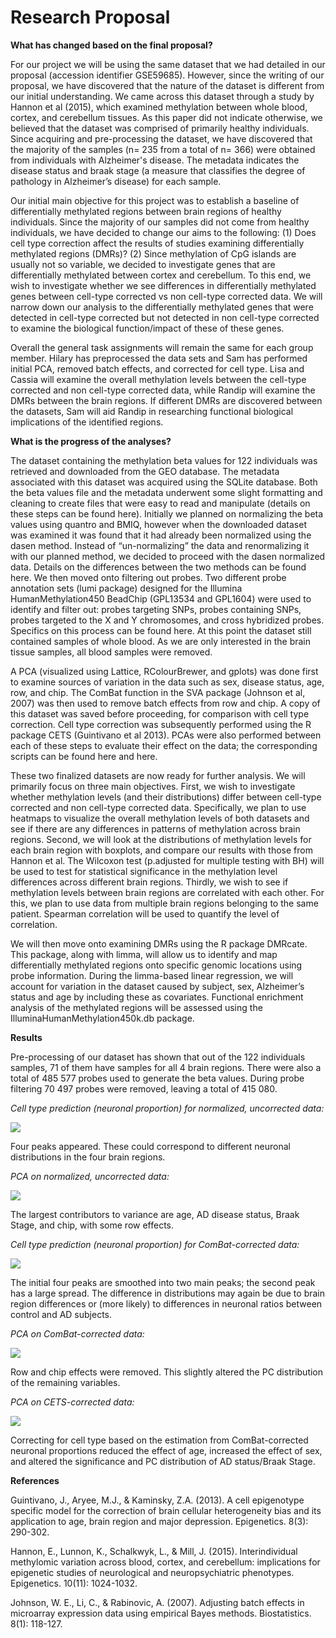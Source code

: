 Research Proposal
================

**What has changed based on the final proposal?**

For our project we will be using the same dataset that we had detailed in our proposal (accession identifier GSE59685). However, since the writing of our proposal, we have discovered that the nature of the dataset is different from our initial understanding. We came across this dataset through a study by Hannon et al (2015), which examined methylation between whole blood, cortex, and cerebellum tissues. As this paper did not indicate otherwise, we believed that the dataset was comprised of primarily healthy individuals. Since acquiring and pre-processing the dataset, we have discovered that the majority of the samples (n= 235 from a total of n= 366) were obtained from individuals with Alzheimer's disease. The metadata indicates the disease status and braak stage (a measure that classifies the degree of pathology in Alzheimer’s disease) for each sample. 

Our initial main objective for this project was to establish a baseline of differentially methylated regions between brain regions of healthy individuals. Since the majority of our samples did not come from healthy individuals, we have decided to change our aims to the following: (1) Does cell type correction affect the results of studies examining differentially methylated regions (DMRs)? (2) Since methylation of CpG islands are usually not so variable, we decided to investigate genes that are differentially methylated between cortex and cerebellum. To this end, we wish to investigate whether we see differences in differentially methylated genes between cell-type corrected vs non cell-type corrected data. We will narrow down our analysis to the differentially methylated genes that were detected in cell-type corrected but not detected in non cell-type corrected to examine the biological function/impact of these of these genes.

Overall the general task assignments will remain the same for each group member. Hilary has preprocessed the data sets and Sam has performed initial PCA, removed batch effects, and corrected for cell type. Lisa and Cassia will examine the overall methylation levels between the cell-type corrected and non cell-type corrected data, while Randip will examine the DMRs between the brain regions. If different DMRs are discovered between the datasets, Sam will aid Randip in researching functional biological implications of the identified regions.      

**What is the progress of the analyses?**

The dataset containing the methylation beta values for 122 individuals was retrieved and downloaded from the GEO database. The metadata associated with this dataset was acquired using the SQLite database. Both the beta values file and the metadata underwent some slight formatting and cleaning to create files that were easy to read and manipulate (details on these steps can be found here). Initially we planned on normalizing the beta values using quantro and BMIQ, however when the downloaded dataset was examined it was found that it had already been normalized using the dasen method. Instead of “un-normalizing” the data and renormalizing it with our planned method, we decided to proceed with the dasen normalized data. Details on the differences between the two methods can be found here. We then moved onto filtering out probes. Two different probe annotation sets (lumi package) designed for the Illumina HumanMethylation450 BeadChip (GPL13534 and GPL1604) were used to identify and filter out: probes targeting SNPs, probes containing SNPs, probes targeted to the X and Y chromosomes, and cross hybridized probes. Specifics on this process can be found here. At this point the dataset still contained samples of whole blood. As we are only interested in the brain tissue samples, all blood samples were removed.

A PCA (visualized using Lattice, RColourBrewer, and gplots) was done first to examine sources of variation in the data such as sex, disease status, age, row, and chip. The ComBat function in the SVA package (Johnson et al, 2007) was then used to remove batch effects from row and chip. A copy of this dataset was saved before proceeding, for comparison with cell type correction. Cell type correction was subsequently performed using the R package CETS (Guintivano et al 2013). PCAs were also performed between each of these steps to evaluate their effect on the data; the corresponding scripts can be found here and here. 

These two finalized datasets are now ready for further analysis. We will primarily focus on three main objectives. First, we wish to investigate whether methylation levels (and their distributions) differ between cell-type corrected and non cell-type corrected data. Specifically, we plan to use heatmaps to visualize the overall methylation levels of both datasets and see if there are any differences in patterns of methylation across brain regions. Second, we will look at the distributions of methylation levels for each brain region with boxplots, and compare our results with those from Hannon et al. The Wilcoxon test (p.adjusted for multiple testing with BH) will be used to test for statistical significance in the methylation level differences across different brain regions. Thirdly, we wish to see if methylation levels between brain regions are correlated with each other. For this, we plan to use data from multiple brain regions belonging to the same patient. Spearman correlation will be used to quantify the level of correlation.

We will then move onto examining DMRs using the R package DMRcate. This package, along with limma, will allow us to identify and map differentially methylated regions onto specific genomic locations using probe information. During the limma-based linear regression, we will account for variation in the dataset caused by subject, sex, Alzheimer’s status and age by including these as covariates. Functional enrichment analysis of the methylated regions will be assessed using the IlluminaHumanMethylation450k.db package.

**Results**

Pre-processing of our dataset has shown that out of the 122 individuals samples, 71 of them have samples for all 4 brain regions. There were also a total of 485 577 probes used to generate the beta values. During probe filtering 70 497 probes were removed, leaving a total of 415 080. 

*Cell type prediction (neuronal proportion) for normalized, uncorrected data:*

![](Images/neuron_uncor.png)

Four peaks appeared. These could correspond to different neuronal distributions in the four brain regions.

*PCA on normalized, uncorrected data:*

![](Images/PCA_uncor.png)

The largest contributors to variance are age, AD disease status, Braak Stage, and chip, with some row effects.

*Cell type prediction (neuronal proportion) for ComBat-corrected data:* 

![](Images/neuron_batch_cor.png)

The initial four peaks are smoothed into two main peaks; the second peak has a large spread. The difference in distributions may again be due to brain region differences or (more likely) to differences in neuronal ratios between control and AD subjects.

*PCA on ComBat-corrected data:*

![](Images/PCA_batch_cor.png)

Row and chip effects were removed. This slightly altered the PC distribution of the remaining variables.

*PCA on CETS-corrected data:* 

![](Images/PCA_cell_cor.png)

Correcting for cell type based on the estimation from ComBat-corrected neuronal proportions reduced the effect of age, increased the effect of sex, and altered the significance and PC distribution of AD status/Braak Stage.

**References**

Guintivano, J., Aryee, M.J., & Kaminsky, Z.A. (2013). A cell epigenotype specific model for the correction of brain cellular heterogeneity bias and its application to age, brain region and major depression. Epigenetics. 8(3): 290-302.

Hannon, E., Lunnon, K., Schalkwyk, L., & Mill, J. (2015). Interindividual methylomic variation across blood, cortex, and cerebellum: implications for epigenetic studies of neurological and neuropsychiatric phenotypes. Epigenetics. 10(11): 1024-1032.

Johnson, W. E., Li, C., & Rabinovic, A. (2007). Adjusting batch effects in microarray expression data using empirical Bayes methods. Biostatistics. 8(1): 118-127.
